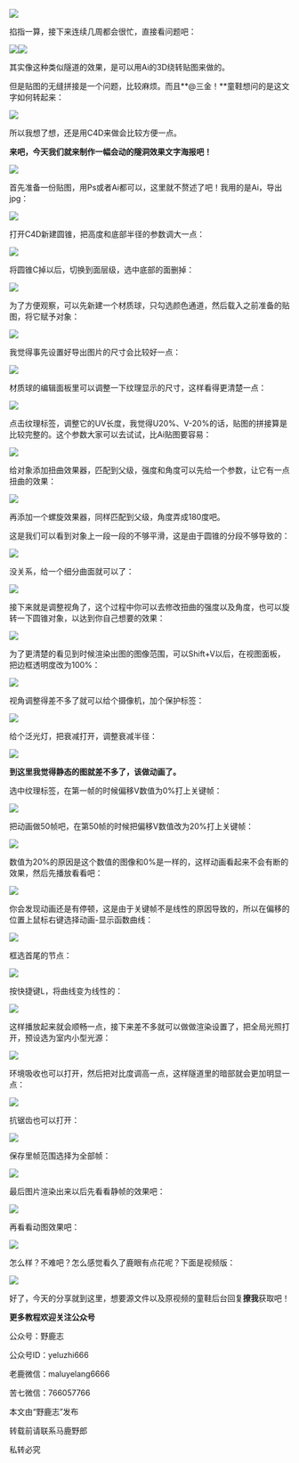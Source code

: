 ![](https://pic2.zhimg.com/v2-7ab8208ab8d8b25db4e473efac73bbb1_r.jpg)

掐指一算，接下来连续几周都会很忙，直接看问题吧：

![](https://pic1.zhimg.com/v2-c896b9a05e56c10a2adfa38021589ac0_r.jpg)![](https://pic3.zhimg.com/v2-578a126cef926b21ba51faff7b15cd4e_r.jpg)

其实像这种类似隧道的效果，是可以用Ai的3D绕转贴图来做的。

但是贴图的无缝拼接是一个问题，比较麻烦。而且**@三金！**童鞋想问的是这文字如何转起来：

![](https://pic2.zhimg.com/v2-7d375bd502b9c5f5ccc77fef9035c0c9_r.jpg)

所以我想了想，还是用C4D来做会比较方便一点。

**来吧，今天我们就来制作一幅会动的隧洞效果文字海报吧！**

![](https://pic2.zhimg.com/v2-29972d51c8ff091e19931910625efd1d_r.jpg)

首先准备一份贴图，用Ps或者Ai都可以，这里就不赘述了吧！我用的是Ai，导出jpg：

![](https://pic1.zhimg.com/v2-806720a92875b972a74854d67df811c8_r.jpg)

打开C4D新建圆锥，把高度和底部半径的参数调大一点：

![](https://pic3.zhimg.com/v2-09b1520169404ae2ef1aa23b576202e6_r.jpg)

将圆锥C掉以后，切换到面层级，选中底部的面删掉：

![](https://pic2.zhimg.com/v2-066552935a6f9dbfc09b3186a60a6149_r.jpg)

为了方便观察，可以先新建一个材质球，只勾选颜色通道，然后载入之前准备的贴图，将它赋予对象：

![](https://pic2.zhimg.com/v2-5386135918b12287120135157871ca7d_r.jpg)

我觉得事先设置好导出图片的尺寸会比较好一点：

![](https://pic3.zhimg.com/v2-567dd6c1b685e68d3fb60ae4f346edc6_r.jpg)

材质球的编辑面板里可以调整一下纹理显示的尺寸，这样看得更清楚一点：

![](https://pic2.zhimg.com/v2-2c3381200d7c21d3f8e26b73774d0791_r.jpg)

点击纹理标签，调整它的UV长度，我觉得U20%、V-20%的话，贴图的拼接算是比较完整的。这个参数大家可以去试试，比Ai贴图要容易：

![](https://pic2.zhimg.com/v2-f70e57af50c5855c7b4f2933ac995f59_r.jpg)

给对象添加扭曲效果器，匹配到父级，强度和角度可以先给一个参数，让它有一点扭曲的效果：

![](https://pic4.zhimg.com/v2-5b0f21d4701539a3376fb71dfa6bf9ab_r.jpg)

再添加一个螺旋效果器，同样匹配到父级，角度弄成180度吧。

这是我们可以看到对象上一段一段的不够平滑，这是由于圆锥的分段不够导致的：

![](https://pic3.zhimg.com/v2-bc3ea3d4862e8b42d4962bdcca43f31e_r.jpg)

没关系，给一个细分曲面就可以了：

![](https://pic4.zhimg.com/v2-9e7e5cd93276f94531bce2bbbb9ec05f_r.jpg)

接下来就是调整视角了，这个过程中你可以去修改扭曲的强度以及角度，也可以旋转一下圆锥对象，以达到你自己想要的效果：

![](https://pic1.zhimg.com/v2-4273e4a0b5770823daf8a18c466de3a0_r.jpg)

为了更清楚的看见到时候渲染出图的图像范围，可以Shift+V以后，在视图面板，把边框透明度改为100%：

![](https://pic3.zhimg.com/v2-361c0c6d5c65f4eb01fcab56c1aa3d4e_r.jpg)

视角调整得差不多了就可以给个摄像机，加个保护标签：

![](https://pic1.zhimg.com/v2-c0ac80c9a477e9a379e573e4499c5314_r.jpg)

给个泛光灯，把衰减打开，调整衰减半径：

![](https://pic4.zhimg.com/v2-94cd72c5af63f15e9f0b889f3e7b9b73_r.jpg)

**到这里我觉得静态的图就差不多了，该做动画了。**

选中纹理标签，在第一帧的时候偏移V数值为0%打上关键帧：

![](https://pic2.zhimg.com/v2-5f99c206ee980a034a00b08a5c4e8635_r.jpg)

把动画做50帧吧，在第50帧的时候把偏移V数值改为20%打上关键帧：

![](https://pic2.zhimg.com/v2-0576a86280ab5123f9be19051ab8ff95_r.jpg)

数值为20%的原因是这个数值的图像和0%是一样的，这样动画看起来不会有断的效果，然后先播放看看吧：

![](https://pic2.zhimg.com/v2-47283f6eaccb70c0e9acffbe6b933701_r.jpg)

你会发现动画还是有停顿，这是由于关键帧不是线性的原因导致的，所以在偏移的位置上鼠标右键选择动画-显示函数曲线：

![](https://pic1.zhimg.com/v2-c3ec297919f808f293b62834e7a6dae4_r.jpg)

框选首尾的节点：

![](https://pic3.zhimg.com/v2-a6702f3e499276fbebaa7118cc7fdc9a_r.jpg)

按快捷键L，将曲线变为线性的：

![](https://pic3.zhimg.com/v2-a6702f3e499276fbebaa7118cc7fdc9a_r.jpg)

这样播放起来就会顺畅一点，接下来差不多就可以做做渲染设置了，把全局光照打开，预设选为室内小型光源：

![](https://pic3.zhimg.com/v2-57ce228e18deca38cc8ddd73aa156a4e_r.jpg)

环境吸收也可以打开，然后把对比度调高一点，这样隧道里的暗部就会更加明显一点：

![](https://pic1.zhimg.com/v2-0b9877add34e5a7d8e9bff05bf9aaec0_r.jpg)

抗锯齿也可以打开：

![](https://pic1.zhimg.com/v2-fca1a8ae896ca9e0ee555acc338d1d34_r.jpg)

保存里帧范围选择为全部帧：

![](https://pic1.zhimg.com/v2-da967170eb665e28cede5071187217f0_r.jpg)

最后图片渲染出来以后先看看静帧的效果吧：

![](https://pic2.zhimg.com/v2-1bb1e9011e76afe3edb10d5167d5ed7d_r.jpg)

再看看动图效果吧：

![](undefined)

怎么样？不难吧？怎么感觉看久了鹿眼有点花呢？下面是视频版：

[![](https://pic2.zhimg.com/v2-4a95c8be22f37ef7cd190b703ca40727.png)](https://link.zhihu.com/?target=https%3A//www.zhihu.com/video/1012670148628553728)

好了，今天的分享就到这里，想要源文件以及原视频的童鞋后台回复**撩我**获取吧！

**更多教程欢迎关注公众号**

公众号：野鹿志

公众号ID：yeluzhi666

老鹿微信：maluyelang6666

苦七微信：766057766

本文由“野鹿志”发布

转载前请联系马鹿野郎

私转必究